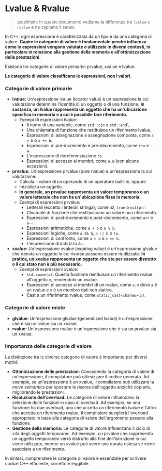 # Lvalue & Rvalue

> :pushhpin: In questo documento vediamo la differenza tra `lvalue` e `rvalue` e ne capiamo il senso

In C++, ogni espressione è caratterizzata da un tipo e da una categoria di valore. **Capire le categorie di valore è fondamentale perché influenza come le espressioni vengono valutate e utilizzate in diversi contesti, in particolare in relazione alla gestione della memoria e all'ottimizzazione delle prestazioni.**

Esistono tre categorie di valore primarie: prvalue, xvalue e lvalue.

**Le categorie di valore classificano le espressioni, non i valori.**

### Categorie di valore primarie

*   **lvalue:**  Un'espressione lvalue (locator value) è un'espressione la cui valutazione determina l'identità di un oggetto o di una funzione. **In sostanza, un lvalue rappresenta un oggetto che ha un'ubicazione specifica in memoria e a cui è possibile fare riferimento.**
    *   Esempi di espressioni lvalue:
        *   Il nome di una variabile, come `std::cin` o `std::endl`.
        *   Una chiamata di funzione che restituisce un riferimento lvalue.
        *   Espressioni di assegnazione e assegnazione composta, come `a = b` o `a += b`.
        *   Espressioni di pre-incremento e pre-decremento, come `++a` e `--a`.
        *   L'espressione di dereferenziazione `*p`.
        *   Espressioni di accesso ai membri, come `a.m` (con alcune eccezioni).
*   **prvalue:** Un'espressione prvalue (pure rvalue) è un'espressione la cui valutazione:
    *   Calcola il valore di un operando di un operatore built-in, oppure
    *   Inizializza un oggetto.
    *   **In generale, un prvalue rappresenta un valore temporaneo o un valore letterale che non ha un'ubicazione fissa in memoria.**
    *   Esempi di espressioni prvalue:
        *   Letterali (eccetto i letterali stringa), come `42`, `true` o `nullptr`.
        *   Chiamate di funzione che restituiscono un valore non riferimento.
        *   Espressioni di post-incremento e post-decremento, come `a++` e `a--`.
        *   Espressioni aritmetiche, come `a + b` o `a % b`.
        *   Espressioni logiche, come `a && b`, `a || b` o `!a`.
        *   Espressioni di confronto, come `a < b` o `a == b`.
        *   L'espressione di indirizzo `&a`.
*   **xvalue:** Un'espressione xvalue (expiring value) è un'espressione glvalue che denota un oggetto le cui risorse possono essere riutilizzate. **In pratica, un xvalue rappresenta un oggetto che sta per essere distrutto o il cui stato non è più necessario.**
    *   Esempi di espressioni xvalue:
        *   `std::move(x)`: Questa funzione restituisce un riferimento rvalue all'oggetto `x`, rendendolo un xvalue.
        *   Espressioni di accesso ai membri di un rvalue, come `a.m` dove `a` è un rvalue e `m` è un membro dati non statico.
        *   Cast a un riferimento rvalue, come `static_cast<char&&>(x)`.

### Categorie di valore miste

*   **glvalue:** Un'espressione glvalue (generalized lvalue) è un'espressione che è sia un lvalue sia un xvalue.
*   **rvalue:** Un'espressione rvalue è un'espressione che è sia un prvalue sia un xvalue.

### Importanza delle categorie di valore

La distinzione tra le diverse categorie di valore è importante per diversi motivi:

*   **Ottimizzazione delle prestazioni:**  Conoscendo la categoria di valore di un'espressione, il compilatore può ottimizzare il codice generato. Ad esempio, se un'espressione è un xvalue, il compilatore può utilizzare la *move semantics* per spostare le risorse dell'oggetto anziché copiarle, migliorando le prestazioni.
*   **Risoluzione dell'overload:** Le categorie di valore influenzano la selezione delle funzioni in caso di overload. Ad esempio, se una funzione ha due overload, uno che accetta un riferimento lvalue e l'altro che accetta un riferimento rvalue, il compilatore sceglierà l'overload appropriato in base alla categoria di valore dell'argomento passato alla funzione.
*   **Gestione della memoria:**  Le categorie di valore influenzano il ciclo di vita degli oggetti temporanei. Ad esempio, un prvalue che rappresenta un oggetto temporaneo verrà distrutto alla fine dell'istruzione in cui viene utilizzato, mentre un xvalue può avere una durata estesa se viene associato a un riferimento.

In sintesi, comprendere le categorie di valore è essenziale per scrivere codice C++ efficiente, corretto e leggibile.

